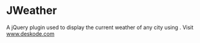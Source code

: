 # JWeather
A jQuery plugin used to display the current weather of any city using . Visit www.deskode.com
